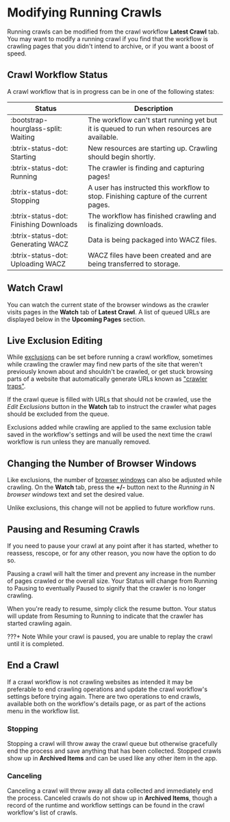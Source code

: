 # Modifying Running Crawls

Running crawls can be modified from the crawl workflow **Latest Crawl** tab. You may want to modify a running crawl if you find that the workflow is crawling pages that you didn't intend to archive, or if you want a boost of speed.

## Crawl Workflow Status

A crawl workflow that is in progress can be in one of the following states:

| Status | Description |
| ---- | ---- |
| <span class="status-waiting">:bootstrap-hourglass-split: Waiting</span>     | The workflow can't start running yet but it is queued to run when resources are available. |
| <span class="status-waiting">:btrix-status-dot: Starting</span>       | New resources are starting up. Crawling should begin shortly.|
| <span class="status-success">:btrix-status-dot: Running</span>        | The crawler is finding and capturing pages! |
| <span class="status-waiting">:btrix-status-dot: Stopping</span> | A user has instructed this workflow to stop. Finishing capture of the current pages.|
| <span class="status-waiting">:btrix-status-dot: Finishing Downloads</span> | The workflow has finished crawling and is finalizing downloads.|
| <span class="status-waiting">:btrix-status-dot: Generating WACZ</span> | Data is being packaged into WACZ files.|
| <span class="status-waiting">:btrix-status-dot: Uploading WACZ</span> | WACZ files have been created and are being transferred to storage.|

## Watch Crawl

You can watch the current state of the browser windows as the crawler visits pages in the **Watch** tab of **Latest Crawl**. A list of queued URLs are displayed below in the **Upcoming Pages** section.

## Live Exclusion Editing

While [exclusions](workflow-setup.md#exclude-pages) can be set before running a crawl workflow, sometimes while crawling the crawler may find new parts of the site that weren't previously known about and shouldn't be crawled, or get stuck browsing parts of a website that automatically generate URLs known as ["crawler traps"](https://en.wikipedia.org/wiki/Spider_trap).

If the crawl queue is filled with URLs that should not be crawled, use the _Edit Exclusions_ button in the **Watch** tab to instruct the crawler what pages should be excluded from the queue.

Exclusions added while crawling are applied to the same exclusion table saved in the workflow's settings and will be used the next time the crawl workflow is run unless they are manually removed.

## Changing the Number of Browser Windows

Like exclusions, the number of [browser windows](workflow-setup.md#browser-windows) can also be adjusted while crawling. On the **Watch** tab, press the **+/-** button next to the _Running in_ N _browser windows_ text and set the desired value.

Unlike exclusions, this change will not be applied to future workflow runs.

## Pausing and Resuming Crawls

If you need to pause your crawl at any point after it has started, whether to reassess, rescope, or for any other reason, you now have the option to do so.

Pausing a crawl will halt the timer and prevent any increase in the number of pages crawled or the overall size. Your Status will change from Running to Pausing to eventually Paused to signify that the crawler is no longer crawling.

When you're ready to resume, simply click the resume button. Your status will update from Resuming to Running to indicate that the crawler has started crawling again.

???+ Note
    While your crawl is paused, you are unable to replay the crawl until it is completed.

## End a Crawl

If a crawl workflow is not crawling websites as intended it may be preferable to end crawling operations and update the crawl workflow's settings before trying again. There are two operations to end crawls, available both on the workflow's details page, or as part of the actions menu in the workflow list.

### Stopping

Stopping a crawl will throw away the crawl queue but otherwise gracefully end the process and save anything that has been collected. Stopped crawls show up in **Archived Items** and can be used like any other item in the app.

### Canceling

Canceling a crawl will throw away all data collected and immediately end the process. Canceled crawls do not show up in **Archived Items**, though a record of the runtime and workflow settings can be found in the crawl workflow's list of crawls.
